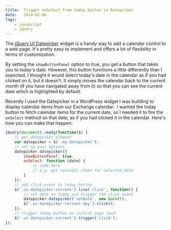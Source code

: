 ```yaml
---
title:  Trigger onSelect from today button in Datepicker
date:   2014-02-06
tags:
    - javascript
    - jquery
---
```


The <a href="http://jqueryui.com/datepicker" target="_blank">jQuery UI Datepicker</a> widget is a handy way to add a calendar control to a web page. It's pretty easy to implement and offers a lot of flexibility in terms of customization.

By setting the `showButtonPanel` option to true, you get a button that takes you to today's date. However, this button functions a little differently than I expected. I thought it would select today's date in the calendar as if you had clicked on it, but it doesn't. It simply moves the calendar back to the current month (if you have navigated away from it) so that you can see the current date which is highlighted by default.

Recently I used the Datepicker in a WordPress widget I was building to display calendar items from our Exchange calendar.  I wanted the today button to fetch calendar items for the current date, so I needed it to fire the `onSelect` method on that date, as if you had clicked it in the calendar. Here's how you can make that happen:

```javascript
jQuery(document).ready(function($) {
    // get datepicker element
    var datepicker = $('.my-datepicker');
    // set up your options
    datepicker.datepicker({
        showButtonPanel: true,
        onSelect: function (date) {
            // code here
            // e.g. get calendar items for selected date
        }
    });
    // add click event to today button
    $('.ui-datepicker-current').live('click', function() {
        // set date to today and trigger the click event
        datepicker.datepicker('setDate', new Date());
        $('.ui-datepicker-current-day').click();
    });
    // trigger today button on initial page load
    $('.ui-datepicker-current').trigger('click');
});
```
